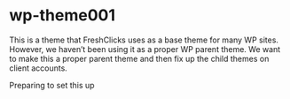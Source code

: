 wp-theme001
===========
This is a theme that FreshClicks uses as a base theme for many WP sites. However, we haven’t been using it as a proper WP parent theme. We want to make this a proper parent theme and then fix up the child themes on client accounts.

Preparing to set this up
